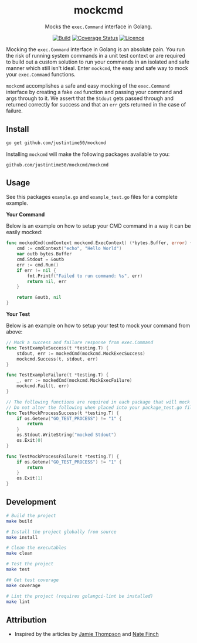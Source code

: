 <div align="center">

# mockcmd

Mocks the `exec.Command` interface in Golang.

[![Build](https://github.com/Justintime50/mockcmd/workflows/build/badge.svg)](https://github.com/Justintime50/mockcmd/actions)
[![Coverage Status](https://coveralls.io/repos/github/Justintime50/mockcmd/badge.svg?branch=main)](https://coveralls.io/github/Justintime50/mockcmd?branch=main)
[![Licence](https://img.shields.io/github/license/justintime50/mockcmd)](LICENSE)

</div>

Mocking the `exec.Command` interface in Golang is an absolute pain. You run the risk of running system commands in a unit test context or are required to build out a custom solution to run your commands in an isolated and safe manner which still isn't ideal. Enter `mockcmd`, the easy and safe way to mock your `exec.Command` functions.

`mockcmd` accomplishes a safe and easy mocking of the `exec.Command` interface by creating a fake `cmd` function and passing your command and args through to it. We assert that the `Stdout` gets passed through and returned correctly for success and that an `err` gets returned in the case of failure.

## Install

```bash
go get github.com/justintime50/mockcmd
```

Installing `mockcmd` will make the following packages available to you:

```
github.com/justintime50/mockcmd/mockcmd
```

## Usage

See this packages `example.go` and `example_test.go` files for a complete example.

**Your Command**

Below is an example on how to setup your CMD command in a way it can be easily mocked:

```go
func mockedCmd(cmdContext mockcmd.ExecContext) (*bytes.Buffer, error) {
	cmd := cmdContext("echo", "Hello World")
	var outb bytes.Buffer
	cmd.Stdout = &outb
	err := cmd.Run()
	if err != nil {
		fmt.Printf("Failed to run command: %s", err)
		return nil, err
	}

	return &outb, nil
}
```

**Your Test**

Below is an example on how to setup your test to mock your command from above:

```go
// Mock a success and failure response from exec.Command
func TestExampleSuccess(t *testing.T) {
	stdout, err := mockedCmd(mockcmd.MockExecSuccess)
	mockcmd.Success(t, stdout, err)
}

func TestExampleFailure(t *testing.T) {
	_, err := mockedCmd(mockcmd.MockExecFailure)
	mockcmd.Fail(t, err)
}

// The following functions are required in each package that will mock an exec.Command
// Do not alter the following when placed into your package_test.go file
func TestMockProcessSuccess(t *testing.T) {
	if os.Getenv("GO_TEST_PROCESS") != "1" {
		return
	}
	os.Stdout.WriteString("mocked Stdout")
	os.Exit(0)
}

func TestMockProcessFailure(t *testing.T) {
	if os.Getenv("GO_TEST_PROCESS") != "1" {
		return
	}
	os.Exit(1)
}
```

## Development

```bash
# Build the project
make build

# Install the project globally from source
make install

# Clean the executables
make clean

# Test the project
make test

## Get test coverage
make coverage

# Lint the project (requires golangci-lint be installed)
make lint
```

## Attribution

* Inspired by the articles by [Jamie Thompson](https://jamiethompson.me/posts/Unit-Testing-Exec-Command-In-Golang) and [Nate Finch](https://npf.io/2015/06/testing-exec-command/)
